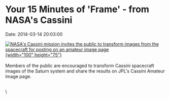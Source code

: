 Your 15 Minutes of \'Frame\' - from NASA\'s Cassini
===================================================

Date: 2014-03-14 20:03:00

[![NASA\'s Cassini mission invites the public to transform images from
the spacecraft for posting on an amateur image
page](http://www.jpl.nasa.gov/images/cassini/20140314/cassini20140314-226.jpg){width="100"
height="75"}](http://www.jpl.nasa.gov/news/news.php?release=2014-081&rn=news.xml&rst=4077)\
\
Members of the public are encouraged to transform Cassini spacecraft
images of the Saturn system and share the results on JPL\'s Cassini
Amateur Image page.

\
\

